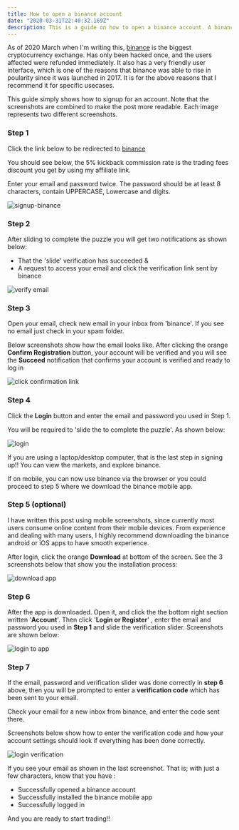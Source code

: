 ```yaml
---
title: How to open a binance account
date: "2020-03-31T22:40:32.169Z"
description: This is a guide on how to open a binance account. A binance account is required when you want to buy tether(bitcoin-backed USD) or when you want to buy other cryptocurrencies.
---
```


As of 2020 March when I'm writing this, [binance](https://www.binance.com/en/register?ref=19683719) is the biggest cryptocurrency exchange. Has only been hacked once, and the users affected were refunded immediately. It also has a very friendly user interface, which is one of the reasons that binance was able to rise in poularity since it was launched in 2017. It is for the above reasons that I recommend it for specific usecases.

This guide simply shows how to signup for an account.
Note that the screenshots are combined to make the post more readable. Each image represents two different screenshots.

### Step 1

Click the link below to be redirected to [binance](https://www.binance.com/en/register?ref=MMCI8T8U)

You should see below, the 5% kickback commission rate is the trading fees discount you get by using my affiliate link. 

Enter your email and password twice. The password should be at least 8 characters, contain UPPERCASE, Lowercase and digits.

![signup-binance](./signup.png)

### Step 2

After sliding to complete the puzzle you will get two notifications as shown below:
- That the 'slide' verification has succeeded &
- A request to access your email and click the verification link sent by binance

![verify email](./verify-email.png)


### Step 3

Open your email, check new email in your inbox from 'binance'. If you see no email just check in your spam folder.

Below screenshots show how the email looks like. After clicking the orange **Confirm Registration** button, your account will be verified and you will see the **Succeed** notification that confirms your account is verified and ready to log in

![click confirmation link](./click-link.png)


### Step 4

Click the **Login** button and enter the email and password you used in Step 1.

You will be required to 'slide the to complete the puzzle'. As shown below:

![login](./login.png)

If you are using a laptop/desktop computer, that is the last step in signing up!! You can view the markets, and explore binance.

If on mobile, you can now use binance via the browser or you could proceed to step 5 where we download the binance mobile app. 

### Step 5 (optional)

I have written this post using mobile screenshots, since currently most users consume online content from their mobile devices. From experience and dealing with many users, I highly recommend downloading the binance android or iOS apps to have smooth experience.

After login, click the orange **Download** at bottom of the screen. See the 3 screenshots below that show you the installation process:

![download app](./download-app.png)

### Step 6

After the app is downloaded. Open it, and click the the bottom right section written '**Account**'. Then click '**Login or Register**' , enter the email and password you used in **Step 1** and slide the verification slider. Screenshots are shown below:

![login to app](./open-app.png)


### Step 7 

If the email, password and verification slider was done correctly in **step 6** above, then you will be prompted to enter a **verification code** which has been sent to your email. 

Check your email for a new inbox from binance, and enter the code sent there. 

Screenshots below show how to enter the verification code and how your account settings should look if everything has been done correctly.

![login verification](./login-verif.png)

If you see your email as shown in the last screenshot. That is; with just a few characters, know that you have :
- Successfully opened a binance account
- Successfully installed the binance mobile app
- Successfully logged in

And you are ready to start trading!!








